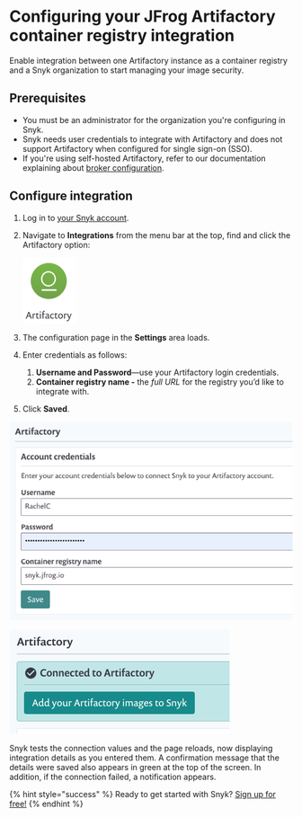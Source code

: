 # Configuring your JFrog Artifactory container registry integration

Enable integration between one Artifactory instance as a container registry and a Snyk organization to start managing your image security.

## Prerequisites

* You must be an administrator for the organization you're configuring in Snyk.
* Snyk needs user credentials to integrate with Artifactory and does not support Artifactory when configured for single sign-on \(SSO\).
* If you're using self-hosted Artifactory, refer to our documentation explaining about [broker configuration](snyk-container/integrate-self-hosted-container-registries/snyk-integration-to-self-hosted-container-registries-Snyk-integration-to-self-hosted-container-registries/). 

## Configure integration

1. Log in to [your Snyk account](https://app.snyk.io/).
2. Navigate to **Integrations** from the menu bar at the top, find and click the Artifactory option:

   ![](../../../.gitbook/assets/image%20%2857%29.png/)

3. The configuration page in the **Settings** area loads.
4. Enter credentials as follows: 
   1. **Username and Password**—use your Artifactory login credentials. 
   2. **Container registry name -** the _full URL_ for the registry you’d like to integrate with.
5. Click **Saved**.

![](../../../.gitbook/assets/uuid-232f8a25-f161-ceef-2405-8325c5bf14c6-en.png/)

![](../../../.gitbook/assets/uuid-3b329a90-394f-5ab3-af84-658b41a1edc0-en.png/)

Snyk tests the connection values and the page reloads, now displaying integration details as you entered them. A confirmation message that the details were saved also appears in green at the top of the screen. In addition, if the connection failed, a notification appears.

{% hint style="success" %}
Ready to get started with Snyk? [Sign up for free!](https://snyk.io/login?cta=sign-up&loc=footer&page=support_docs_page/)
{% endhint %}

